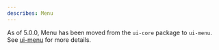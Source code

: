 ```yaml
---
describes: Menu
---
```


As of 5.0.0, Menu has been moved from the `ui-core` package to `ui-menu`.
See [ui-menu](#ui-menu) for more details.
